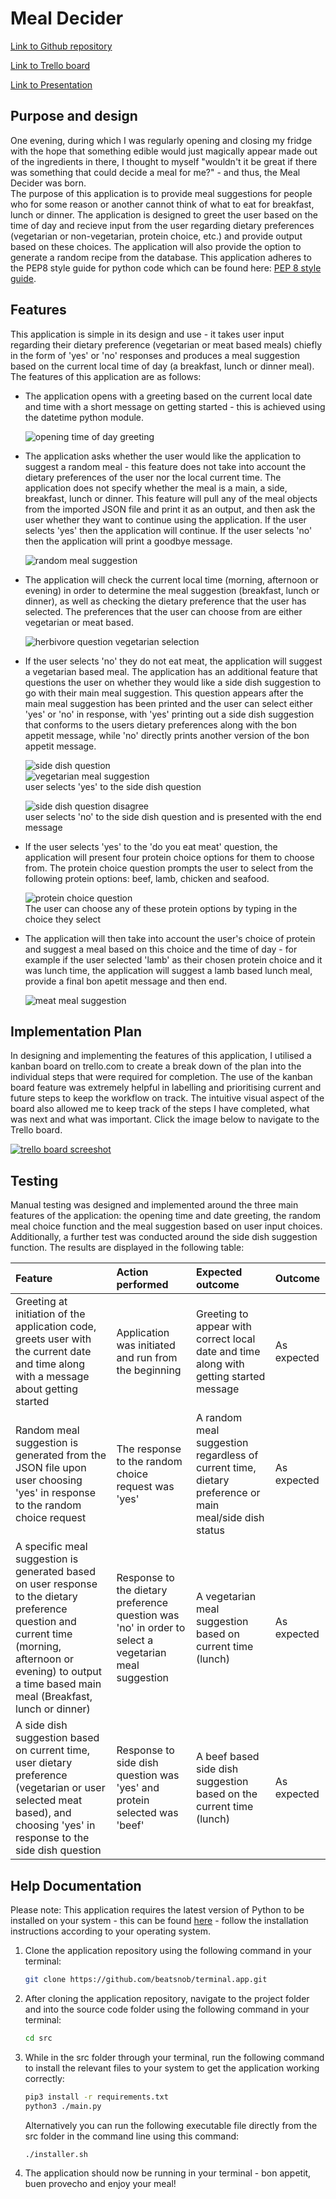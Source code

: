 # Meal Decider

[Link to Github repository](https://github.com/beatsnob/terminal.app)  

[Link to Trello board](https://trello.com/b/oJlvboIs/terminal-application)  

[Link to Presentation](https://vimeo.com/753527045)

## Purpose and design

One evening, during which I was regularly opening and closing my fridge with the hope that something edible would just magically appear made out of the ingredients in there, I thought to myself "wouldn't it be great if there was something that could decide a meal for me?" - and thus, the Meal Decider was born.  
The purpose of this application is to provide meal suggestions for people who for some reason or another cannot think of what to eat for breakfast, lunch or dinner. The application is designed to greet the user based on the time of day and recieve input from the user regarding dietary preferences (vegetarian or non-vegetarian, protein choice, etc.) and provide output based on these choices. The application will also provide the option to generate a random recipe from the database. This application adheres to the PEP8 style guide for python code which can be found here: [PEP 8 style guide](https://peps.python.org/pep-0008/).

## Features

This application is simple in its design and use - it takes user input regarding their dietary preference (vegetarian or meat based meals) chiefly in the form of 'yes' or 'no' responses and produces a meal suggestion based on the current local time of day (a breakfast, lunch or dinner meal). The features of this application are as follows:

* The application opens with a greeting based on the current local date and time with a short message on getting started - this is achieved using the datetime python module.
  
  ![opening time of day greeting](docs/time-greeting-1.png)
  
* The application asks whether the user would like the application to suggest a random meal - this feature does not take into account the dietary preferences of the user nor the local current time. The application does not specify whether the meal is a main, a side, breakfast, lunch or dinner. This feature will pull any of the meal objects from the imported JSON file and print it as an output, and then ask the user whether they want to continue using the application. If the user selects 'yes' then the application will continue. If the user selects 'no' then the application will print a goodbye message.
  
  ![random meal suggestion](docs/random-meal-question-2.png)
  
* The application will check the current local time (morning, afternoon or evening) in order to determine the meal suggestion (breakfast, lunch or dinner), as well as checking the dietary preference that the user has selected. The preferences that the user can choose from are either vegetarian or meat based.
  
  ![herbivore question vegetarian selection](docs/herbivore-question-disagree-3.png)

* If the user selects 'no' they do not eat meat, the application will suggest a vegetarian based meal. The application has an additional feature that questions the user on whether they would like a side dish suggestion to go with their main meal suggestion. This question appears after the main meal suggestion has been printed and the user can select either 'yes' or 'no' in response, with 'yes' printing out a side dish suggestion that conforms to the users dietary preferences along with the bon appetit message, while 'no' directly prints another version of the bon appetit message.
  
  ![side dish question](docs/side-dish-question-4.png)  
  ![vegetarian meal suggestion](docs/vegetarian-suggestion-and-end-6.png)  
  user selects 'yes' to the side dish question  

  ![side dish question disagree](docs/side-dish-disagree-5.png)  
  user selects 'no' to the side dish question and is presented with the end message

* If the user selects 'yes' to the 'do you eat meat' question, the application will present four protein choice options for them to choose from. The protein choice question prompts the user to select from the following protein options: beef, lamb, chicken and seafood.  
  
  ![protein choice question](docs/herbivore-question-agree-7.png)  
  The user can choose any of these protein options by typing in the choice they select  

* The application will then take into account the user's choice of protein and suggest a meal based on this choice and the time of day - for example if the user selected 'lamb' as their chosen protein choice and it was lunch time, the application will suggest a lamb based lunch meal, provide a final bon apetit message and then end.
  
  ![meat meal suggestion](docs/meat-meal-suggestion-8.png)

## Implementation Plan

In designing and implementing the features of this application, I utilised a kanban board on trello.com to create a break down of the plan into the individual steps that were required for completion. The use of the kanban board feature was extremely helpful in labelling and prioritising current and future steps to keep the workflow on track. The intuitive visual aspect of the board also allowed me to keep track of the steps I have completed, what was next and what was important. Click the image below to navigate to the Trello board.

[![trello board screeshot](docs/trello-board.png)](https://trello.com/b/oJlvboIs/terminal-application)


## Testing  

Manual testing was designed and implemented around the three main features of the application: the opening time and date greeting, the random meal choice function and the meal suggestion based on user input choices. Additionally, a further test was conducted around the side dish suggestion function. The results are displayed in the following table:  

| Feature | Action performed | Expected outcome | Outcome |
| :---  | :---           | :---            | :---   |
|Greeting at initiation of the application code, greets user with the current date and time along with a message about getting started | Application was initiated and run from the beginning | Greeting to appear with correct local date and time along with getting started message | As expected
| Random meal suggestion is generated from the JSON file upon user choosing 'yes' in response to the random choice request | The response to the random choice request was 'yes' | A random meal suggestion regardless of current time, dietary preference or main meal/side dish status | As expected
| A specific meal suggestion is generated based on user response to the dietary preference question and current time (morning, afternoon or evening) to output a time based main meal (Breakfast, lunch or dinner) | Response to the dietary preference question was 'no' in order to select a vegetarian meal suggestion | A vegetarian meal suggestion based on current time (lunch) | As expected
|A side dish suggestion based on current time, user dietary preference (vegetarian or user selected meat based), and choosing 'yes' in response to the side dish question | Response to side dish question was 'yes' and protein selected was 'beef' | A beef based side dish suggestion based on the current time (lunch) | As expected

## Help Documentation

Please note: This application requires the latest version of Python to be installed on your system - this can be found [here](https://www.python.org/downloads/) - follow the installation instructions according to your operating system.

1. Clone the application repository using the following command in your terminal:  

   ```bash
   git clone https://github.com/beatsnob/terminal.app.git
   ```

2. After cloning the application repository, navigate to the project folder and into the source code folder using the following command in your terminal:

    ```bash
   cd src
   ```

3. While in the src folder through your terminal, run the following command to install the relevant files to your system to get the application working correctly:

   ```bash
   pip3 install -r requirements.txt
   python3 ./main.py
   ```

   Alternatively you can run the following executable file directly from the src folder in the command line using this command:

   ```bash
   ./installer.sh
   ```

4. The application should now be running in your terminal - bon appetit, buen provecho and enjoy your meal!
